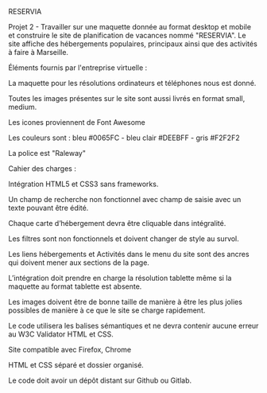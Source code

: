 RESERVIA

Projet 2 - Travailler sur une maquette donnée au format desktop et mobile et construire le site de planification de vacances nommé "RESERVIA". Le site affiche des hébergements populaires, principaux ainsi que des activités à faire à Marseille.

Éléments fournis par l'entreprise virtuelle :

La maquette pour les résolutions ordinateurs et téléphones nous est donné.

Toutes les images présentes sur le site sont aussi livrés en format small, medium.

Les icones proviennent de Font Awesome

Les couleurs sont : bleu #0065FC - bleu clair #DEEBFF - gris #F2F2F2

La police est "Raleway"

Cahier des charges : 

Intégration HTML5 et CSS3 sans frameworks.

Un champ de recherche non fonctionnel avec champ de saisie avec un texte pouvant être édité.

Chaque carte d’hébergement devra être cliquable dans intégralité.

Les filtres sont non fonctionnels et doivent changer de style au survol.

Les liens hébergements et Activités dans le menu du site sont des ancres qui doivent mener aux sections de la page.

L’intégration doit prendre en charge la résolution tablette même si la maquette au format tablette est absente.

Les images doivent être de bonne taille de manière à être les plus jolies possibles de manière à ce que le site se charge rapidement.

Le code utilisera les balises sémantiques et ne devra contenir aucune erreur au W3C Validator HTML et CSS.

Site compatible avec Firefox, Chrome

HTML et CSS séparé et dossier organisé.

Le code doit avoir un dépôt distant sur Github ou Gitlab.
